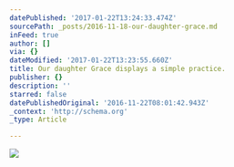 ```yaml
---
datePublished: '2017-01-22T13:24:33.474Z'
sourcePath: _posts/2016-11-18-our-daughter-grace.md
inFeed: true
author: []
via: {}
dateModified: '2017-01-22T13:23:55.660Z'
title: Our daughter Grace displays a simple practice.
publisher: {}
description: ''
starred: false
datePublishedOriginal: '2016-11-22T08:01:42.943Z'
_context: 'http://schema.org'
_type: Article

---
```

![](https://the-grid-user-content.s3-us-west-2.amazonaws.com/0ddaea10-caab-41a1-b782-73d859c1349c.jpg)